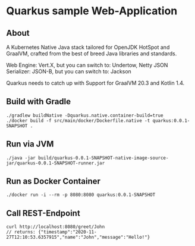 # Quarkus sample Web-Application

## About
A Kubernetes Native Java stack tailored for OpenJDK HotSpot and GraalVM, crafted from the best of breed Java libraries and standards.

Web Engine: Vert.X, but you can switch to: Undertow, Netty
JSON Serializer: JSON-B, but you can switch to: Jackson

Quarkus needs to catch up with Support for GraalVM 20.3 and Kotlin 1.4.

## Build with Gradle
```
./gradlew buildNative -Dquarkus.native.container-build=true
./docker build -f src/main/docker/Dockerfile.native -t quarkus:0.0.1-SNAPSHOT .
```
## Run via JVM
```
./java -jar build/quarkus-0.0.1-SNAPSHOT-native-image-source-jar/quarkus-0.0.1-SNAPSHOT-runner.jar
```

## Run as Docker Container
```
./docker run -i --rm -p 8080:8080 quarkus:0.0.1-SNAPSHOT
```

## Call REST-Endpoint
```
curl http://localhost:8080/greet/John
// returns: {"timestamp":"2020-11-27T12:10:53.6357915","name":"John","message":"Hello!"}
```